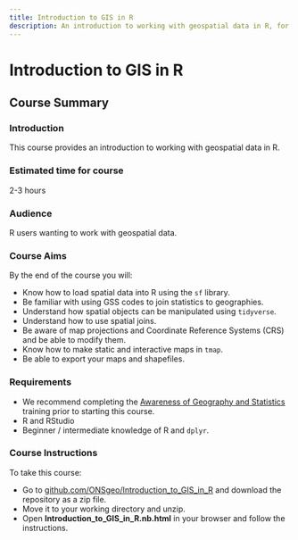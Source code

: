 ```yaml
---
title: Introduction to GIS in R 
description: An introduction to working with geospatial data in R, for existing R users.
---
```


# Introduction to GIS in R

## Course Summary
### Introduction
This course provides an introduction to working with geospatial data in R.

### Estimated time for course
2-3 hours

### Audience
R users wanting to work with geospatial data.

### Course Aims
By the end of the course you will:
  
* Know how to load spatial data into R using the `sf` library.
* Be familiar with using GSS codes to join statistics to geographies.
* Understand how spatial objects can be manipulated using `tidyverse`.
* Understand how to use spatial joins.
* Be aware of map projections and Coordinate Reference Systems (CRS) and be able to modify them.
* Know how to make static and interactive maps in `tmap`.
* Be able to export your maps and shapefiles.

### Requirements
* We recommend completing the [Awareness of Geography and Statistics](https://onsgeo.github.io/geospatial-training/docs/awareness_of_geog_and_stats) training prior to starting this course.
* R and RStudio
* Beginner / intermediate knowledge of R and `dplyr`.

### Course Instructions
To take this course:

* Go to [github.com/ONSgeo/Introduction_to_GIS_in_R](https://github.com/ONSgeo/Introduction_to_GIS_in_R) and download the repository as a zip file. 
* Move it to your working directory and unzip.
* Open **Introduction_to_GIS_in_R.nb.html** in your browser and follow the instructions.